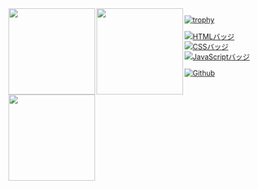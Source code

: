 <a href="https://github.com/k22027">
  <img align="left" height="170px" src="https://github-readme-stats.vercel.app/api?username=k22027&count_private=true&show_icons=true&theme=dracula" />
</a>
<a href="https://github.com/k22027">
  <img align="left" height="170px" src="https://github-readme-stats.vercel.app/api/top-langs/?username=k22027&layout=compact&theme=dracula" />
</a>
<a href="https://github.com/k22027">
  <img align="left" height="170px" src="https://github-profile-summary-cards.vercel.app/api/cards/profile-details?username=k22027&theme=dracula" />
</a>


<a href="https://github.com/k22027">

[![trophy](https://github-profile-trophy.vercel.app/?username=k22027&theme=onedark)](https://github-profile-trophy.vercel.app/?username=k22027&theme=dracula)

[![HTMLバッジ](https://img.shields.io/badge/-HTML5-E34F26.svg?logo=html5&style=flat-square&logoColor=white)](https://developer.mozilla.org/en-US/docs/Web/Guide/HTML)
[![CSSバッジ](https://img.shields.io/badge/-CSS3-1572B6.svg?logo=css3&style=flat-square&logoColor=white)](https://developer.mozilla.org/en-US/docs/Web/CSS)
[![JavaScriptバッジ](https://img.shields.io/badge/-JavaScript-F7DF1E.svg?logo=javascript&style=flat-square&logoColor=black)](https://developer.mozilla.org/en-US/docs/Web/JavaScript)

[![Github](https://img.shields.io/badge/--FFFFFF?style=social&logo=github&label=Follow%20k22027)](https://github.com/k22027)

</a>